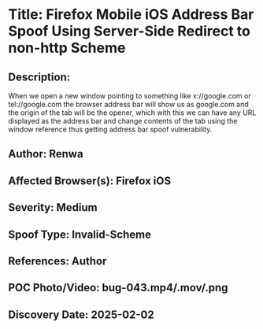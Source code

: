# Title: Firefox Mobile iOS Address Bar Spoof Using Server-Side Redirect to non-http Scheme

## Description: 
When we open a new window pointing to something like x://google.com or tel://google.com the browser address bar will show us as google.com and the origin of the tab will be the opener, which with this we can have any URL displayed as the address bar and change contents of the tab using the window reference thus getting address bar spoof vulnerability.

## Author: Renwa

## Affected Browser(s): Firefox iOS

## Severity: Medium

## Spoof Type: Invalid-Scheme

## References: Author

## POC Photo/Video: bug-043.mp4/.mov/.png

## Discovery Date: 2025-02-02

